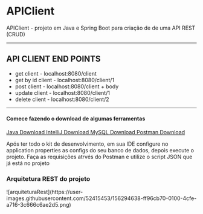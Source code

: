 # APIClient
APIClient - projeto em Java e Spring Boot para criação de de uma API REST (CRUD)

<hr>

<h2> API CLIENT END POINTS </h2>

<ul>
<li>get client - localhost:8080/client </li>
<li>get by id client - localhost:8080/client/1</li>
<li>post client - localhost:8080/client + body </li>
<li>update client - localhost:8080/client/1</li>
<li>delete client - localhost:8080/client/2</li>
</ul>

<hr>

<h4> Comece fazendo o download de algumas ferramentas </h4>

<a href="https://www.java.com/pt-BR/download/" target="_blank"> Java Download </a>
<a href="https://www.jetbrains.com/idea/download/" target="_blank"> IntelliJ Download </a>
<a href="https://www.mysql.com/downloads/" target="_blank"> MySQL Download </a>
<a href="https://www.postman.com/downloads/" target="_blank"> Postman Download </a>

<p> Após ter todo o kit de desenvolvimento, em sua IDE configure no application properties as configs do seu banco de dados, depois execute o projeto. Faça as requisições atrvés do Postman e utilize o script JSON que já está no projeto </p>


<h3> Arquitetura REST do projeto </h3>
![arquiteturaRest](https://user-images.githubusercontent.com/52415453/156294638-ff96cb70-0100-4cfe-a716-3c666c6ae2d5.png)
